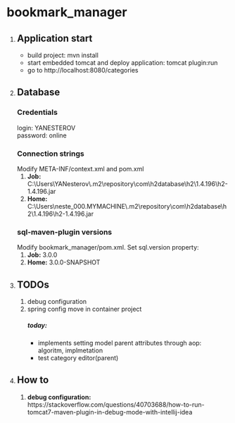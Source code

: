 # bookmark_manager
<ol>
    <li>
        <h2>Application start</h2>
        <ul>
            <li>build project: mvn install</li>
            <li>start embedded tomcat and deploy application: tomcat plugin:run</li>
            <li>go to http://localhost:8080/categories</li>
        </ul>
    </li>
    <li>
        <h2>Database</h2>
        <h3>Credentials</h3>
        login: YANESTEROV <br>
        password: online <br>
        <h3>Connection strings</h3>
        Modify META-INF/context.xml and pom.xml
        <ol>
            <li><b>Job:</b> C:\Users\YANesterov\.m2\repository\com\h2database\h2\1.4.196\h2-1.4.196.jar</li>
            <li><b>Home:</b> C:\Users\neste_000.MYMACHINE\.m2\repository\com\h2database\h2\1.4.196\h2-1.4.196.jar</li>
        </ol>
        <h3>sql-maven-plugin versions</h3>
        Modify bookmark_manager/pom.xml. Set sql.version property:
        <ol>
            <li><b>Job:</b> 3.0.0</li>
            <li><b>Home:</b> 3.0.0-SNAPSHOT</li>
        </ol>
    </li>
    <li>
        <h2>TODOs</h2>
        <ol>
            <li>debug configuration</li>
            <li>spring config move in container project</li>
                <h5>today:</h5>
                <ul>
                    <li>implements setting model parent attributes through aop: algoritm, implmetation</li>
                    <li>test category editor(parent)</li>
                </ul>
        </ol>
    </li>
    <li>
        <h2>How to</h2>
        <ol>
            <li>
            <b>debug configuration:</b>
            https://stackoverflow.com/questions/40703688/how-to-run-tomcat7-maven-plugin-in-debug-mode-with-intellij-idea
            </li>
        </ol>
    </li>
</ol>